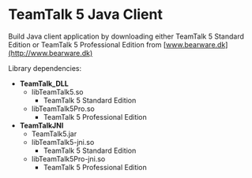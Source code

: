 # TeamTalk 5 Java Client

Build Java client application by downloading either TeamTalk 5
Standard Edition or TeamTalk 5 Professional Edition from
[www.bearware.dk](http://www.bearware.dk)

Library dependencies:

* **TeamTalk_DLL**
  * libTeamTalk5.so
    * TeamTalk 5 Standard Edition
  * libTeamTalk5Pro.so
    * TeamTalk 5 Professional Edition  
* **TeamTalkJNI**
  * TeamTalk5.jar
  * libTeamTalk5-jni.so
    * TeamTalk 5 Standard Edition
  * libTeamTalk5Pro-jni.so
    * TeamTalk 5 Professional Edition
